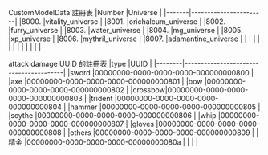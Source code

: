 CustomModelData 註冊表
|Number |Universe               |
|-------|-----------------------|
|8000.  |vitality_universe      |
|8001.  |orichalcum_universe    |
|8002.  |furry_universe         |
|8003.  |water_universe         |
|8004.  |mg_universe            |
|8005.  |xp_universe            |
|8006.  |mythril_universe       |
|8007.  |adamantine_universe    |
|       |                       |
|       |                       |
|       |                       |
|       |                       |

attack damage UUID 的註冊表
|type    |UUID                                    |
|--------|----------------------------------------|
|sword   |00000000-0000-0000-0000-000000000800    |
|axe     |00000000-0000-0000-0000-000000000801    |
|bow     |00000000-0000-0000-0000-000000000802    |
|crossbow|00000000-0000-0000-0000-000000000803    |
|trident |00000000-0000-0000-0000-000000000804    |
|hammer  |00000000-0000-0000-0000-000000000805    |
|scythe  |00000000-0000-0000-0000-000000000806    |
|whip    |00000000-0000-0000-0000-000000000807    |
|gloves  |00000000-0000-0000-0000-000000000808    |
|others  |00000000-0000-0000-0000-000000000809    |
|精金    |00000000-0000-0000-0000-00000000080a    |
|        |                                        |